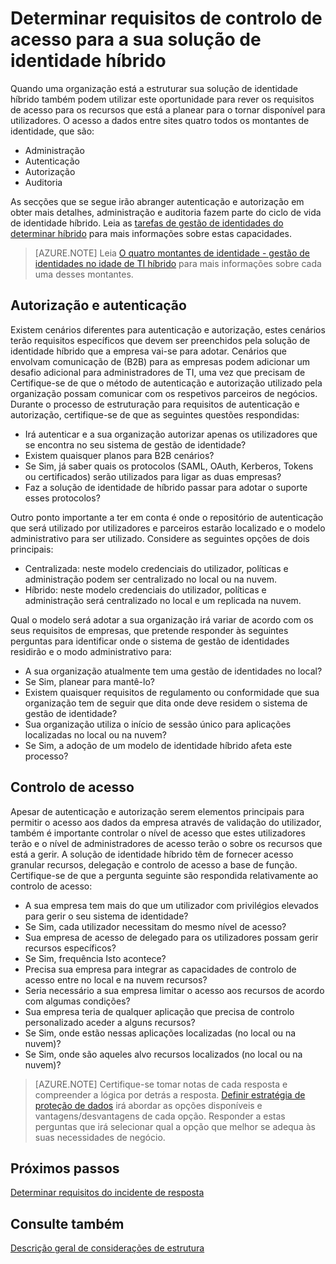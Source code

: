 
<properties
    pageTitle="Requisitos de controlo de acesso de determinar do Azure Active Directory híbrido identidade considerações de estrutura - | Microsoft Azure"
    description="Abrange os montantes de identidade e identificar os requisitos de acesso para recursos para utilizadores num ambiente híbrido."
    documentationCenter=""
    services="active-directory"
    authors="billmath"
    manager="femila"
    editor=""/>

<tags
    ms.service="active-directory"
    ms.devlang="na"
    ms.topic="article"
    ms.tgt_pltfrm="na"
    ms.workload="identity"
    ms.date="08/08/2016"
    ms.author="billmath"/>

# <a name="determine-access-control-requirements-for-your-hybrid-identity-solution"></a>Determinar requisitos de controlo de acesso para a sua solução de identidade híbrido
Quando uma organização está a estruturar sua solução de identidade híbrido também podem utilizar este oportunidade para rever os requisitos de acesso para os recursos que está a planear para o tornar disponível para utilizadores. O acesso a dados entre sites quatro todos os montantes de identidade, que são:

- Administração
- Autenticação
- Autorização
- Auditoria

As secções que se segue irão abranger autenticação e autorização em obter mais detalhes, administração e auditoria fazem parte do ciclo de vida de identidade híbrido. Leia as [tarefas de gestão de identidades do determinar híbrido](active-directory-hybrid-identity-design-considerations-hybrid-id-management-tasks.md) para mais informações sobre estas capacidades.

>[AZURE.NOTE]
Leia [O quatro montantes de identidade - gestão de identidades no idade de TI híbrido](http://social.technet.microsoft.com/wiki/contents/articles/15530.the-four-pillars-of-identity-identity-management-in-the-age-of-hybrid-it.aspx) para mais informações sobre cada uma desses montantes.

## <a name="authentication-and-authorization"></a>Autorização e autenticação
Existem cenários diferentes para autenticação e autorização, estes cenários terão requisitos específicos que devem ser preenchidos pela solução de identidade híbrido que a empresa vai-se para adotar. Cenários que envolvam comunicação de (B2B) para as empresas podem adicionar um desafio adicional para administradores de TI, uma vez que precisam de Certifique-se de que o método de autenticação e autorização utilizado pela organização possam comunicar com os respetivos parceiros de negócios. Durante o processo de estruturação para requisitos de autenticação e autorização, certifique-se de que as seguintes questões respondidas:

- Irá autenticar e a sua organização autorizar apenas os utilizadores que se encontra no seu sistema de gestão de identidade?
 - Existem quaisquer planos para B2B cenários?
 - Se Sim, já saber quais os protocolos (SAML, OAuth, Kerberos, Tokens ou certificados) serão utilizados para ligar as duas empresas?
- Faz a solução de identidade de híbrido passar para adotar o suporte esses protocolos?

Outro ponto importante a ter em conta é onde o repositório de autenticação que será utilizado por utilizadores e parceiros estarão localizado e o modelo administrativo para ser utilizado. Considere as seguintes opções de dois principais:
- Centralizada: neste modelo credenciais do utilizador, políticas e administração podem ser centralizado no local ou na nuvem.
- Híbrido: neste modelo credenciais do utilizador, políticas e administração será centralizado no local e um replicada na nuvem.

Qual o modelo será adotar a sua organização irá variar de acordo com os seus requisitos de empresas, que pretende responder às seguintes perguntas para identificar onde o sistema de gestão de identidades residirão e o modo administrativo para:

- A sua organização atualmente tem uma gestão de identidades no local?
 - Se Sim, planear para mantê-lo?
 - Existem quaisquer requisitos de regulamento ou conformidade que sua organização tem de seguir que dita onde deve residem o sistema de gestão de identidade?
- Sua organização utiliza o início de sessão único para aplicações localizadas no local ou na nuvem?
 - Se Sim, a adoção de um modelo de identidade híbrido afeta este processo?

## <a name="access-control"></a>Controlo de acesso
Apesar de autenticação e autorização serem elementos principais para permitir o acesso aos dados da empresa através de validação do utilizador, também é importante controlar o nível de acesso que estes utilizadores terão e o nível de administradores de acesso terão o sobre os recursos que está a gerir. A solução de identidade híbrido têm de fornecer acesso granular recursos, delegação e controlo de acesso a base de função. Certifique-se de que a pergunta seguinte são respondida relativamente ao controlo de acesso:

- A sua empresa tem mais do que um utilizador com privilégios elevados para gerir o seu sistema de identidade?
 - Se Sim, cada utilizador necessitam do mesmo nível de acesso?
- Sua empresa de acesso de delegado para os utilizadores possam gerir recursos específicos?
 - Se Sim, frequência Isto acontece?
- Precisa sua empresa para integrar as capacidades de controlo de acesso entre no local e na nuvem recursos?
- Seria necessário a sua empresa limitar o acesso aos recursos de acordo com algumas condições?
- Sua empresa teria de qualquer aplicação que precisa de controlo personalizado aceder a alguns recursos?
 - Se Sim, onde estão nessas aplicações localizadas (no local ou na nuvem)?
 - Se Sim, onde são aqueles alvo recursos localizados (no local ou na nuvem)?

>[AZURE.NOTE]
Certifique-se tomar notas de cada resposta e compreender a lógica por detrás a resposta. [Definir estratégia de proteção de dados](active-directory-hybrid-identity-design-considerations-data-protection-strategy.md) irá abordar as opções disponíveis e vantagens/desvantagens de cada opção.  Responder a estas perguntas que irá selecionar qual a opção que melhor se adequa às suas necessidades de negócio.

## <a name="next-steps"></a>Próximos passos

[Determinar requisitos do incidente de resposta](active-directory-hybrid-identity-design-considerations-incident-response-requirements.md)

## <a name="see-also"></a>Consulte também
[Descrição geral de considerações de estrutura](active-directory-hybrid-identity-design-considerations-overview.md)
